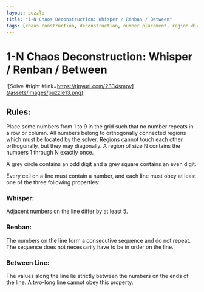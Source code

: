 ```yaml
---
layout: puzzle
title: "1-N Chaos Deconstruction: Whisper / Renban / Between"
tags: [chaos construction, deconstruction, number placement, region division]
---
```


# 1-N Chaos Deconstruction: Whisper / Renban / Between

![Solve #right #link=https://tinyurl.com/2334smpv](/assets/images/puzzle13.png)

## Rules:

Place some numbers from 1 to 9 in the grid such that no number repeats in a row or column. All numbers belong to orthogonally connected regions which must be located by the solver. Regions cannot touch each other orthogonally, but they may diagonally. A region of size N contains the numbers 1 through N exactly once.

A grey circle contains an odd digit and a grey square contains an even digit. 

Every cell on a line must contain a number, and each line must obey at least one of the three following properties:

### Whisper:

Adjacent numbers on the line differ by at least 5.

### Renban:

The numbers on the line form a consecutive sequence and do not repeat. The sequence does not necessarily have to be in order on the line.

### Between Line:

The values along the line lie strictly between the numbers on the ends of the line. A two-long line cannot obey this property.
